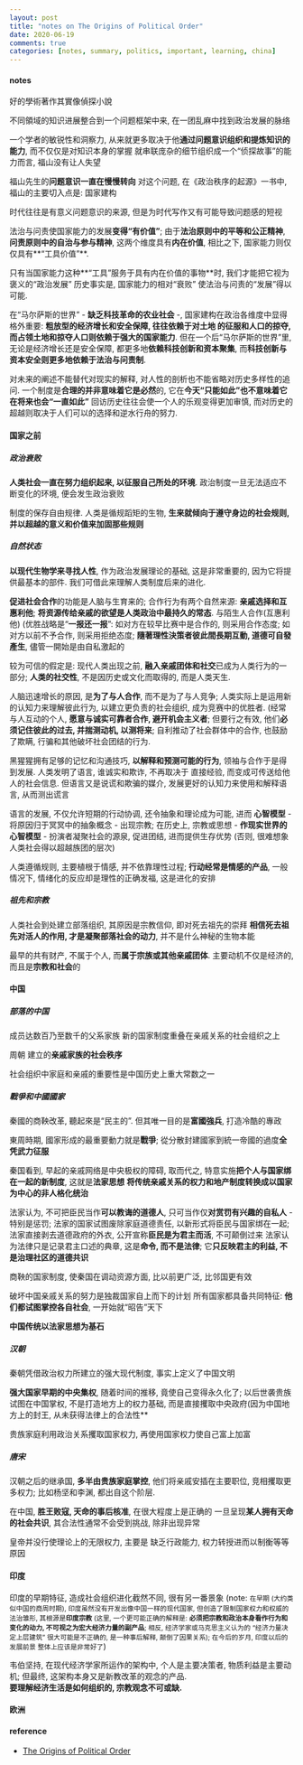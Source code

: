 ```yaml
---
layout: post
title: "notes on The Origins of Political Order"
date: 2020-06-19
comments: true
categories: [notes, summary, politics, important, learning, china]
---
```




#### notes

好的學術著作其實像偵探小說

不同領域的知识进展整合到一个问题框架中来, 在一团乱麻中找到政治发展的脉络

一个学者的敏锐性和洞察力, 从来就更多取决于他**通过问题意识组织和提炼知识的能力**, 而不仅仅是对知识本身的掌握
就串联庞杂的细节组织成一个“侦探故事”的能力而言, 福山没有让人失望

福山先生的**问题意识一直在慢慢转向**
对这个问题, 在《政治秩序的起源》一书中, 福山的主要切入点是: 国家建构

时代往往是有意义问题意识的来源, 但是为时代写作又有可能导致问题感的短视

法治与问责使国家能力的发展**变得“有价值”**; 由于**法治原则中的平等和公正精神**, **问责原则中的自治与参与精神**, 这两个维度具有**内在价值**, 
相比之下, 国家能力则仅仅具有**“工具价值”**.

只有当国家能力这种**“工具”服务于具有内在价值的事物**时, 我们才能把它视为褒义的“政治发展”
历史事实是, 国家能力的相对“衰败” 使法治与问责的“发展”得以可能.

在“马尔萨斯的世界” - **缺乏科技革命的农业社会** -, 国家建构在政治各维度中显得格外重要: **粗放型的经济增长和安全保障, 往往依赖于对土地
的征服和人口的掠夺, 而占领土地和掠夺人口则依赖于强大的国家能力**. 但在一个后“马尔萨斯的世界”里, 无论是经济增长还是安全保障, 都更多地**依赖科技创新和资本聚集**, 而**科技创新与资本安全则更多地依赖于法治与问责制**.

对未来的阐述不能替代对现实的解释, 对人性的剖析也不能省略对历史多样性的追问.
一个制度是**合理的并非意味着它是必然**的, 它在**今天“只能如此”也不意味着它在将来也会“一直如此”**
回访历史往往会使一个人的乐观变得更加审慎, 而对历史的超越则取决于人们可以的选择和逆水行舟的努力.

#### 国家之前

##### 政治衰败

**人类社会一直在努力组织起来, 以征服自己所处的环境**. 政治制度一旦无法适应不断变化的环境, 便会发生政治衰败

制度的保存自由规律. 人类是循规蹈矩的生物, **生来就倾向于遵守身边的社会规则, 并以超越的意义和价值来加固那些规则** 

##### 自然状态

**以现代生物学来寻找人性**, 作为政治发展理论的基础, 这是非常重要的, 因为它将提供最基本的部件.
我们可借此来理解人类制度后来的进化.

**促进社会合作**的功能是人脑与生育来的; 合作行为有两个自然来源: **亲戚选择和互惠利他**; 
**将资源传给亲戚的欲望是人类政治中最持久的常态**.
与陌生人合作(互惠利他) (优胜战略是“**一报还一报**”: 如对方在较早比赛中是合作的, 则采用合作态度; 如对方以前不予合作, 则采用拒绝态度; 
**隨著理性決策者彼此間長期互動, 道德可自發產生**, 儘管一開始是由自私激起的

较为可信的假定是: 现代人类出现之前, **融入亲戚团体和社交**已成为人类行为的一部分; 
**人类的社交性**, 不是因历史或文化而取得的, 而是人类天生.

人脑迅速增长的原因, 是**为了与人合作**, 而不是为了与人竞争; 人类实际上是运用新的认知力来理解彼此行为, 以建立更负责的社会组织, 成为竞赛中的优胜者. (经常与人互动的个人, **愿意与诚实可靠者合作, 避开机会主义者**; 但要行之有效, 他们**必须记住彼此的过去, 并揣测动机, 以测将来**; 
自利推动了社会群体中的合作, 也鼓励了欺瞒, 行骗和其他破坏社会团结的行为.

黑猩猩拥有足够的记忆和沟通技巧, **以解释和预测可能的行为**, 领袖与合作于是得到发展. 人类发明了语言, 谁诚实和欺诈, 不再取决于
直接经验, 而变成可传送给他人的社会信息. 但语言又是说谎和欺骗的媒介, 发展更好的认知力来使用和解释语言, 从而测出谎言

语言的发展, 不仅允许短期的行动协调, 还令抽象和理论成为可能, 进而 **心智模型** - 将原因归于冥冥中的抽象概念 - 出现宗教; 
在历史上, 宗教或思想 - **作现实世界的心智模型** - 扮演者凝聚社会的源泉, 促进团结, 进而提供生存优势 (否则, 很难想象人类社会得以超越族团的层次)

人类遵循规则, 主要植根于情感, 并不依靠理性过程; **行动经常是情感的产品**, 一般情况下, 情绪化的反应却是理性的正确发福, 这是进化的安排

##### 祖先和宗教

人类社会到处建立部落组织, 其原因是宗教信仰, 即对死去祖先的崇拜
**相信死去祖先对活人的作用, 才是凝聚部落社会的动力**, 并不是什么神秘的生物本能

最早的共有财产, 不属于个人, 而**属于宗族或其他亲戚团体**.
主要动机不仅是经济的, 而且是**宗教和社会**的

#### 中国

##### 部落的中国

成员达数百乃至数千的父系家族
新的国家制度重叠在亲戚关系的社会组织之上

周朝 建立的**亲戚家族的社会秩序**

社会组织中家庭和亲戚的重要性是中国历史上重大常数之一

##### 戰爭和中國國家

秦國的商鞅改革, 聽起來是“民主的”. 但其唯一目的是**富國強兵**, 打造冷酷的專政

東周時期, 國家形成的最重要動力就是**戰爭**; 從分散封建國家到統一帝國的過度**全凭武力征服**

秦国看到, 早起的亲戚网络是中央极权的障碍, 取而代之, 特意实施**把个人与国家绑在一起的新制度**, 这就是**法家思想**
**将传统亲戚关系的权力和地产制度转换成以国家为中心的非人格化统治**

法家认为, 不可把臣民当作**可以教诲的道德人**, 只可当作仅**对赏罚有兴趣的自私人** - 特别是惩罚; 
法家的国家试图废除家庭道德责任, 以新形式将臣民与国家绑在一起; 
法家直接剥去道德政府的外衣, 公开宣称**臣民是为君主而活**, 不可颠倒过来
法家认为法律只是记录君主口述的典章, 这是**命令, 而不是法律**; 它**只反映君主的利益, 不是治理社区的道德共识**

商鞅的国家制度, 使秦国在调动资源方面, 比以前更广泛, 比邻国更有效

破坏中国亲戚关系的努力是独裁国家自上而下的计划
所有国家都具备共同特征: **他们都试图掌控各自社会**, 一开始就“昭告”天下

**中国传统以法家思想为基石**

##### 汉朝

秦朝凭借政治权力所建立的强大现代制度, 事实上定义了中国文明

**强大国家早期的中央集权**, 随着时间的推移, 竟使自己变得永久化了; 
以后世袭贵族试图在中国掌权, 不是打造地方上的权力基础, 而是直接攫取中央政府(因为中国地方上的封王, 从未获得法律上的合法性**

贵族家庭利用政治关系攫取国家权力, 再使用国家权力使自己富上加富

##### 唐宋

汉朝之后的继承国, **多半由贵族家庭掌控**, 他们将亲戚安插在主要职位, 竞相攫取更多权力; 
比如杨坚和李渊, 都出自这个阶层.

在中国, **胜王败寇, 天命的事后核准**, 在很大程度上是正确的
一旦呈现**某人拥有天命的社会共识**, 其合法性通常不会受到挑战, 除非出现异常

皇帝并没行使理论上的无限权力, 主要是 缺乏行政能力, 权力转授进而以制衡等等 原因

#### 印度  

印度的早期特征, 造成社会组织进化截然不同, 很有另一番景象 (note:  <small>在早期 (大约类似中国的商周时期), 印度虽然没有开发出像中国一样的现代国家, 但创造了限制国家权力和权威的法治雏形, 其根源是**印度宗教** (这里, 一个更可能正确的解释是: **必须把宗教和政治本身看作行为和变化的动力, 不可视之为宏大经济力量的副产品**; 相反, 经济学家或马克思主义认为的 “经济力量决定上层建筑” 很大可能是不正确的, 是一种事后解释, 颠倒了因果关系); 在今后的岁月, 印度以后的发展前景 整体上应该是非常好了</small>)  

韦伯坚持, 在现代经济学家所运作的架构中, 个人是主要决策者, 物质利益是主要动机; 
但最终, 这架构本身又是新教改革的观念的产品.  
**要理解经济生活是如何组织的, 宗教观念不可或缺.** 

#### 欧洲

#### reference

* [The Origins of Political Order](https://www.goodreads.com/book/show/9704856-the-origins-of-political-order?from_search=true&from_srp=true&qid=4gi3WPkm69&rank=1)
